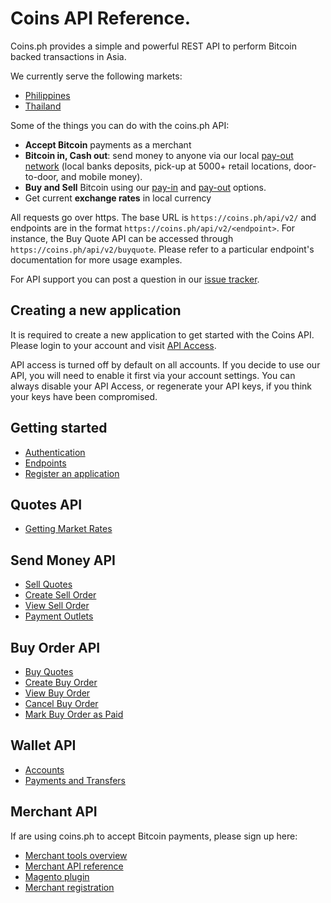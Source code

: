 # Coins API Reference.

Coins.ph provides a simple and powerful REST API to perform Bitcoin backed transactions in Asia.

We currently serve the following markets:

* [Philippines](https://coins.ph)
* [Thailand](https://coins.co.th)

Some of the things you can do with the coins.ph API:

* **Accept Bitcoin** payments as a merchant
* **Bitcoin in, Cash out**: send money to anyone via our local [pay-out network](https://coinsph.zendesk.com/hc/en-us/articles/202398194-Which-payout-methods-are-available-) (local banks deposits, pick-up at 5000+ retail locations, door-to-door, and mobile money).
* **Buy and Sell** Bitcoin using our [pay-in](https://coinsph.zendesk.com/hc/en-us/articles/201322620-Which-payment-methods-do-you-accept-) and [pay-out](https://coinsph.zendesk.com/hc/en-us/articles/202398194-Which-payout-methods-are-available-) options.
* Get current **exchange rates** in local currency

All requests go over https. The base URL is `https://coins.ph/api/v2/` and endpoints are in the format `https://coins.ph/api/v2/<endpoint>`. For instance, the Buy Quote API can be accessed through `https://coins.ph/api/v2/buyquote`. Please refer to a particular endpoint's documentation for more usage examples.

For API support you can post a question in our [issue tracker](https://github.com/coinsph/api/issues).

## Creating a new application

It is required to create a new application to get started with the Coins API. Please login to your account and visit [API Access](https://coins.ph/user/api).

API access is turned off by default on all accounts. If you decide to use our API, you will need to enable it first via your account settings.  You can always disable your API Access, or regenerate your API keys, if you think your keys have been compromised.

## Getting started

* [Authentication](auth.html)
* [Endpoints](endpoints.html)
* [Register an application](https://coins.ph/user/api)

## Quotes API

* [Getting Market Rates](quote-api.html)

## Send Money API

* [Sell Quotes](sell-api.html#getting-quotes)
* [Create Sell Order](sell-api.html#creating-sell-orders)
* [View Sell Order](sell-api.html#retrieving-existing-sell-orders)
* [Payment Outlets](payment-outlets.html)

## Buy Order API

* [Buy Quotes](buy-api.html#getting-quotes)
* [Create Buy Order](buy-api.html#creating-buy-orders)
* [View Buy Order](buy-api.html#retrieving-existing-buy-orders)
* [Cancel Buy Order](buy-api.html#cancelling-a-buy-order)
* [Mark Buy Order as Paid](buy-api.html#marking-a-buy-order-as-paid)

## Wallet API
* [Accounts](wallet-api.html#crypto-accounts)
* [Payments and Transfers](wallet-api.html#payments-and-transfers)

## Merchant API

If are using coins.ph to accept Bitcoin payments, please sign up here:

* [Merchant tools overview](https://coins.ph/merchants)
* [Merchant API reference](merchant-api.html)
* [Magento plugin](https://github.com/coinsph/coins-magento)
* [Merchant registration](https://coins.ph/merchants/signup)